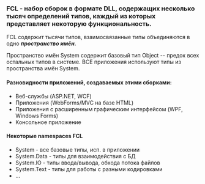 ### FCL - набор сборок в формате DLL, содержащих несколько тысяч определений типов, каждый из которых представляет некоторую функциональность.

FCL содержит тысячи типов, взаимосвязанные типы объединяются в одно _**пространство имён.**_

Пространство имён System содержит базовый тип Object -- предок всех остальных типов в системе. ВСЕ приложения используют типы из пространства имён System.

#### Разновидности приложений, создаваемых этими сборками:

- Веб-службы (ASP.NET, WCF)
- Приложения (WebForms/MVC на базе HTML)
- Приложения с расширенным графическим интерфейсом (WPF, Windows Forms)
- Консольное приложение

#### Некоторые namespaces FCL

- System - все базовые типы, исп. в приложении
- System.Data - типы для взаимодействия с БД
- System.IO - типы ввода/вывода, обхода потока файлов
- System.Text - типы для работы с разными кодировками
- ...